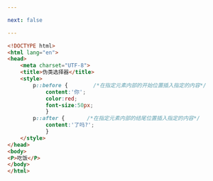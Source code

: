 ```yaml
---

next: false

---
```




<BlogInfo id="56" title="32.伪类选择器" author="白日梦想猿" pv=0 read_times=0 pre_cost_time="0分19秒" category="css学习" tag_list="['css学习']" create_time="2020.07.18 22:59:10" update_time="2020.07.18 23:03:15" />

```html
<!DOCTYPE html>
<html lang="en">
<head>
    <meta charset="UTF-8">
    <title>伪类选择器</title>
    <style>
        p::before {        /*在指定元素内部的开始位置插入指定的内容*/
            content:'你';
            color:red;
            font-size:50px;
            }
        p::after {       /*在指定元素内部的结尾位置插入指定的内容*/
            content:'了吗?';
            }
    </style>
</head>
<body>
<P>吃饭</P>
</body>
</html>
```



<ActionBox />
